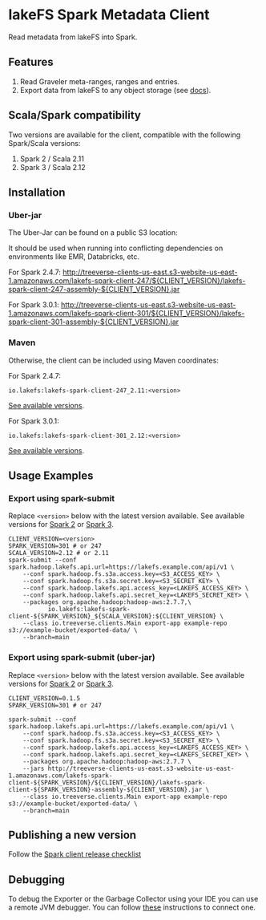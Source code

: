 # lakeFS Spark Metadata Client

Read metadata from lakeFS into Spark.

## Features

1. Read Graveler meta-ranges, ranges and entries.
1. Export data from lakeFS to any object storage (see [docs](https://docs.lakefs.io/reference/export.html)).

## Scala/Spark compatibility

Two versions are available for the client, compatible with the following Spark/Scala versions:
1. Spark 2 / Scala 2.11
1. Spark 3 / Scala 2.12
   
## Installation

### Uber-jar
The Uber-Jar can be found on a public S3 location:

It should be used when running into conflicting dependencies on environments like EMR, Databricks, etc.

For Spark 2.4.7:
http://treeverse-clients-us-east.s3-website-us-east-1.amazonaws.com/lakefs-spark-client-247/${CLIENT_VERSION}/lakefs-spark-client-247-assembly-${CLIENT_VERSION}.jar

For Spark 3.0.1:
http://treeverse-clients-us-east.s3-website-us-east-1.amazonaws.com/lakefs-spark-client-301/${CLIENT_VERSION}/lakefs-spark-client-301-assembly-${CLIENT_VERSION}.jar


### Maven
Otherwise, the client can be included using Maven coordinates:

For Spark 2.4.7:
```
io.lakefs:lakefs-spark-client-247_2.11:<version>
```
[See available versions](https://mvnrepository.com/artifact/io.lakefs/lakefs-spark-client-247_2.11).

For Spark 3.0.1:
```
io.lakefs:lakefs-spark-client-301_2.12:<version>
```
[See available versions](https://mvnrepository.com/artifact/io.lakefs/lakefs-spark-client-301_2.12).

## Usage Examples
### Export using spark-submit

Replace `<version>` below with the latest version available. See available versions for [Spark 2](https://mvnrepository.com/artifact/io.lakefs/lakefs-spark-client-247_2.11) or [Spark 3](https://mvnrepository.com/artifact/io.lakefs/lakefs-spark-client-301_2.12).
```
CLIENT_VERSION=<version>
SPARK_VERSION=301 # or 247
SCALA_VERSION=2.12 # or 2.11
spark-submit --conf spark.hadoop.lakefs.api.url=https://lakefs.example.com/api/v1 \
    --conf spark.hadoop.fs.s3a.access.key=<S3_ACCESS_KEY> \
    --conf spark.hadoop.fs.s3a.secret.key=<S3_SECRET_KEY> \
    --conf spark.hadoop.lakefs.api.access_key=<LAKEFS_ACCESS_KEY> \
    --conf spark.hadoop.lakefs.api.secret_key=<LAKEFS_SECRET_KEY> \
    --packages org.apache.hadoop:hadoop-aws:2.7.7,\
           io.lakefs:lakefs-spark-client-${SPARK_VERSION}_${SCALA_VERSION}:${CLIENT_VERSION} \
    --class io.treeverse.clients.Main export-app example-repo s3://example-bucket/exported-data/ \
    --branch=main
```

### Export using spark-submit (uber-jar)

Replace `<version>` below with the latest version available. See available versions for [Spark 2](https://mvnrepository.com/artifact/io.lakefs/lakefs-spark-client-247_2.11) or [Spark 3](https://mvnrepository.com/artifact/io.lakefs/lakefs-spark-client-301_2.12).
```
CLIENT_VERSION=0.1.5
SPARK_VERSION=301 # or 247

spark-submit --conf spark.hadoop.lakefs.api.url=https://lakefs.example.com/api/v1 \
    --conf spark.hadoop.fs.s3a.access.key=<S3_ACCESS_KEY> \
	--conf spark.hadoop.fs.s3a.secret.key=<S3_SECRET_KEY> \
	--conf spark.hadoop.lakefs.api.access_key=<LAKEFS_ACCESS_KEY> \
	--conf spark.hadoop.lakefs.api.secret_key=<LAKEFS_SECRET_KEY> \
	--packages org.apache.hadoop:hadoop-aws:2.7.7 \
	--jars http://treeverse-clients-us-east.s3-website-us-east-1.amazonaws.com/lakefs-spark-client-${SPARK_VERSION}/${CLIENT_VERSION}/lakefs-spark-client-${SPARK_VERSION}-assembly-${CLIENT_VERSION}.jar \
	--class io.treeverse.clients.Main export-app example-repo s3://example-bucket/exported-data/ \
	--branch=main
```

## Publishing a new version

Follow the [Spark client release checklist](https://github.com/treeverse/dev/blob/main/pages/lakefs-clients-release.md#spark-metadata-client)

## Debugging

To debug the Exporter or the Garbage Collector using your IDE you can use a remote JVM debugger. You can follow [these](https://sparkbyexamples.com/spark/how-to-debug-spark-application-locally-or-remote/) instructions to connect one. 

